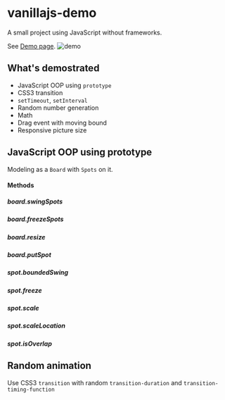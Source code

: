 # vanillajs-demo

A small project using JavaScript without frameworks.

See [Demo page](http://hankchiutw.github.io/vanillajs-demo/).
![demo](http://hankchiutw.github.io/vanillajs-demo/images/demo.gif)

## What's demostrated

* JavaScript OOP using `prototype`
* CSS3 transition
* `setTimeout`, `setInterval`
* Random number generation
* Math
* Drag event with moving bound
* Responsive picture size

## JavaScript OOP using prototype
Modeling as a `Board` with `Spots` on it.

#### Methods

##### board.swingSpots
##### board.freezeSpots
##### board.resize
##### board.putSpot

##### spot.boundedSwing
##### spot.freeze
##### spot.scale
##### spot.scaleLocation
##### spot.isOverlap

## Random animation
Use CSS3 `transition` with random `transition-duration` and `transition-timing-function`
